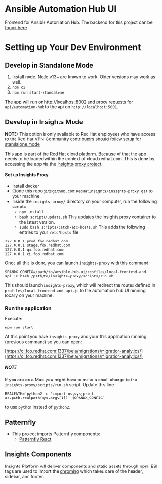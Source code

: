 # Ansible Automation Hub UI

Frontend for Ansible Automation Hub. The backend for this project can be [found here](https://github.com/ansible/galaxy_ng/)

# Setting up Your Dev Environment

## Develop in Standalone Mode

1. Install node. Node v13+ are known to work. Older versions may work as well.
1. `npm ci`
1. `npm run start-standalone`

The app will run on http://localhost:8002 and proxy requests for `api/automation-hub` to the api on `http://localhost:5001`.

## Develop in Insights Mode

**NOTE:** This option is only available to Red Hat employees who have access to the Red Hat VPN. Community contributors should follow setup for [standalone mode](#develop-in-standalone-mode)

This app is part of the Red Hat cloud platform. Because of that the app needs to be loaded within the context of cloud.redhat.com. This is done by accessing the app via the [insights-proxy project](https://github.com/RedHatInsights/insights-proxy).

#### Set up Insights Proxy

- Install docker
- Clone this repo `git@github.com:RedHatInsights/insights-proxy.git` to your machine
- Inside the `insights-proxy/` directory on your computer, run the following scripts
  - `npm install`
  - `bash scripts/update.sh` This updates the insights proxy container to the latest version.
  - `sudo bash scripts/patch-etc-hosts.sh` This adds the following entries to your `/etc/hosts` file

```
127.0.0.1 prod.foo.redhat.com
127.0.0.1 stage.foo.redhat.com
127.0.0.1 qa.foo.redhat.com
127.0.0.1 ci.foo.redhat.com
```

Once all this is done, you can launch `insights-proxy` with this command:

```
SPANDX_CONFIG=/path/to/ansible-hub-ui/profiles/local-frontend-and-api.js bash /path/to/insights-proxy/scripts/run.sh
```

This should launch `insights-proxy`, which will redirect the routes defined in `profiles/local-frontend-and-api.js` to the automation hub UI running locally on your machine.

### Run the application

Execute:

```
npm run start
```

At this point you have `insights-proxy` and your this application running (previous command) so you can open:

[https://ci.foo.redhat.com:1337/beta/migrations/migration-analytics/](https://ci.foo.redhat.com:1337/beta/migrations/migration-analytics/)

##### NOTE

If you are on a Mac, you might have to make a small change to the `insights-proxy/scripts/run.sh` script. Update this line

```
REALPATH=`python2 -c 'import os,sys;print os.path.realpath(sys.argv[1])' $SPANDX_CONFIG`
```

to use `python` instead of `python2`.

## Patternfly

- This project imports Patternfly components:
  - [Patternfly React](https://github.com/patternfly/patternfly-react)

## Insights Components

Insights Platform will deliver components and static assets through [npm](https://www.npmjs.com/package/@red-hat-insights/insights-frontend-components). ESI tags are used to import the [chroming](https://github.com/RedHatInsights/insights-chrome) which takes care of the header, sidebar, and footer.
